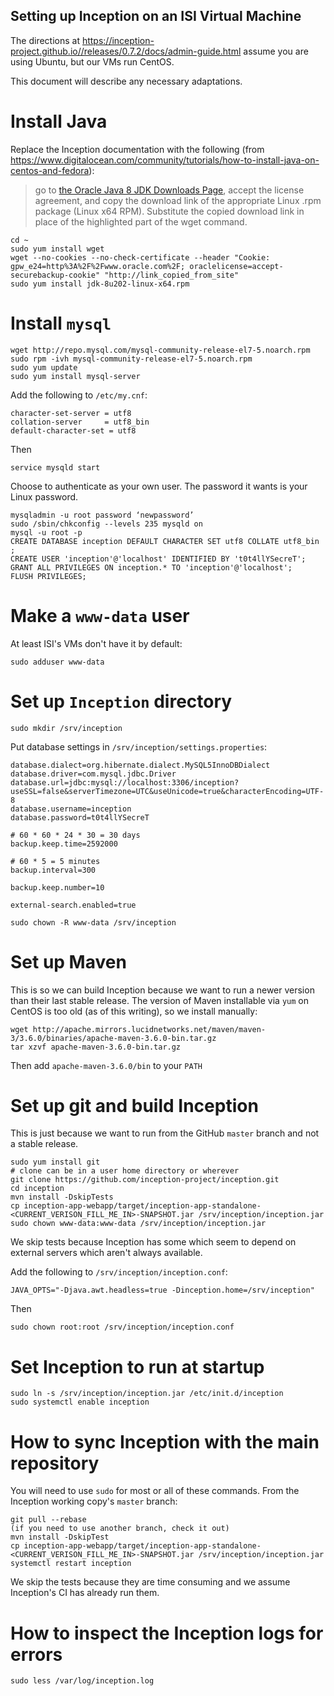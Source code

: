 ## Setting up Inception on an ISI Virtual Machine

The directions at https://inception-project.github.io//releases/0.7.2/docs/admin-guide.html assume you are using Ubuntu, 
but our VMs run CentOS.  

This document will describe any necessary adaptations.

# Install Java

Replace the Inception documentation with the following (from https://www.digitalocean.com/community/tutorials/how-to-install-java-on-centos-and-fedora):

> go to [the Oracle Java 8 JDK Downloads Page](http://www.oracle.com/technetwork/java/javase/downloads/jdk8-downloads-2133151.html), 
> accept the license agreement, 
> and copy the download link of the appropriate Linux .rpm package (Linux x64 RPM). 
> Substitute the copied download link in place of the highlighted part of the wget command.

```
cd ~
sudo yum install wget
wget --no-cookies --no-check-certificate --header "Cookie: gpw_e24=http%3A%2F%2Fwww.oracle.com%2F; oraclelicense=accept-securebackup-cookie" "http://link_copied_from_site"
sudo yum install jdk-8u202-linux-x64.rpm
```

# Install `mysql`

```
wget http://repo.mysql.com/mysql-community-release-el7-5.noarch.rpm
sudo rpm -ivh mysql-community-release-el7-5.noarch.rpm
sudo yum update
sudo yum install mysql-server
```

Add the following to `/etc/my.cnf`:
```
character-set-server = utf8
collation-server     = utf8_bin
default-character-set = utf8
```

Then

```
service mysqld start
```

Choose to authenticate as your own user. The password it wants is your Linux password.

```
mysqladmin -u root password ‘newpassword’
sudo /sbin/chkconfig --levels 235 mysqld on
mysql -u root -p
CREATE DATABASE inception DEFAULT CHARACTER SET utf8 COLLATE utf8_bin ;
CREATE USER 'inception'@'localhost' IDENTIFIED BY 't0t4llYSecreT';
GRANT ALL PRIVILEGES ON inception.* TO 'inception'@'localhost';
FLUSH PRIVILEGES;
```

# Make a `www-data` user

At least ISI's VMs don't have it by default:

```
sudo adduser www-data
```

# Set up `Inception` directory

```
sudo mkdir /srv/inception
```

Put database settings in `/srv/inception/settings.properties`:

```
database.dialect=org.hibernate.dialect.MySQL5InnoDBDialect
database.driver=com.mysql.jdbc.Driver
database.url=jdbc:mysql://localhost:3306/inception?useSSL=false&serverTimezone=UTC&useUnicode=true&characterEncoding=UTF-8
database.username=inception
database.password=t0t4llYSecreT

# 60 * 60 * 24 * 30 = 30 days
backup.keep.time=2592000

# 60 * 5 = 5 minutes
backup.interval=300

backup.keep.number=10

external-search.enabled=true
```

```
sudo chown -R www-data /srv/inception
```

# Set up Maven

This is so we can build Inception because we want to run a newer version than their last stable release.
The version of Maven installable via `yum` on CentOS is too old (as of this writing), so we install manually:
```
wget http://apache.mirrors.lucidnetworks.net/maven/maven-3/3.6.0/binaries/apache-maven-3.6.0-bin.tar.gz
tar xzvf apache-maven-3.6.0-bin.tar.gz
```

Then add `apache-maven-3.6.0/bin` to your `PATH`


# Set up git and build Inception
This is just because we want to run from the GitHub `master` branch and not a stable release.
```
sudo yum install git
# clone can be in a user home directory or wherever
git clone https://github.com/inception-project/inception.git
cd inception
mvn install -DskipTests
cp inception-app-webapp/target/inception-app-standalone-<CURRENT_VERISON_FILL_ME_IN>-SNAPSHOT.jar /srv/inception/inception.jar
sudo chown www-data:www-data /srv/inception/inception.jar
```

We skip tests because Inception has some which seem to depend on external servers which aren't always available.

Add the following to `/srv/inception/inception.conf`:
```
JAVA_OPTS="-Djava.awt.headless=true -Dinception.home=/srv/inception"
```

Then
```
sudo chown root:root /srv/inception/inception.conf
```

# Set Inception to run at startup
```
sudo ln -s /srv/inception/inception.jar /etc/init.d/inception
sudo systemctl enable inception
```


# How to sync Inception with the main repository

You will need to use `sudo` for most or all of these commands. 
From the Inception working copy's `master` branch:
```
git pull --rebase
(if you need to use another branch, check it out)
mvn install -DskipTest
cp inception-app-webapp/target/inception-app-standalone-<CURRENT_VERISON_FILL_ME_IN>-SNAPSHOT.jar /srv/inception/inception.jar
systemctl restart inception
```

We skip the tests because they are time consuming and we assume Inception's CI has already run them.

# How to inspect the Inception logs for errors

```
sudo less /var/log/inception.log
```
